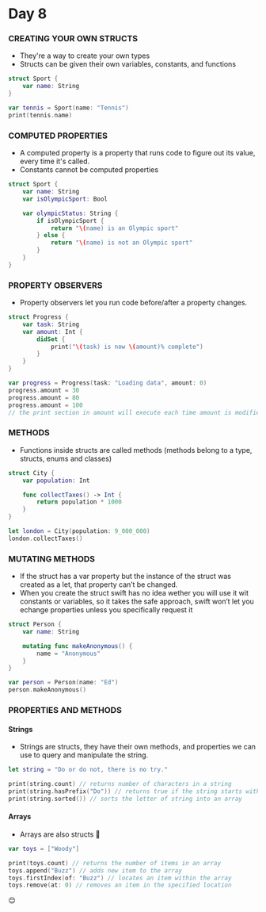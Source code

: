 # Day 8

### CREATING YOUR OWN STRUCTS
- They're a way to create your own types
- Structs can be given their own variables, constants, and functions

```swift
struct Sport {
    var name: String
}

var tennis = Sport(name: "Tennis")
print(tennis.name)
```
### COMPUTED PROPERTIES
- A computed property is a property that runs code to figure out its value, every time it's called.
- Constants cannot be computed properties

```swift
struct Sport {
    var name: String
    var isOlympicSport: Bool

    var olympicStatus: String {
        if isOlympicSport {
            return "\(name) is an Olympic sport"
        } else {
            return "\(name) is not an Olympic sport"
        }
    }
}
```
### PROPERTY OBSERVERS
- Property observers let you run code before/after a property changes.

```swift
struct Progress {
    var task: String
    var amount: Int {
        didSet {
            print("\(task) is now \(amount)% complete")
        }
    }
}

var progress = Progress(task: "Loading data", amount: 0)
progress.amount = 30
progress.amount = 80
progress.amount = 100
// the print section in amount will execute each time amount is modified.
```
### METHODS
- Functions inside structs are called methods (methods belong to a type, structs, enums and classes)

```swift
struct City {
    var population: Int

    func collectTaxes() -> Int {
        return population * 1000
    }
}

let london = City(population: 9_000_000)
london.collectTaxes()
```
### MUTATING METHODS
- If the struct has a var property but the instance of the struct was created as a let, that property can’t be changed.
- When you create the struct swift has no idea wether you will use it wit constants or variables, so it takes the safe approach, swift won’t let you echange properties unless you specifically request it

```swift
struct Person {
    var name: String

    mutating func makeAnonymous() {
        name = "Anonymous"
    }
}

var person = Person(name: "Ed")
person.makeAnonymous()
```
### PROPERTIES AND METHODS
#### Strings
- Strings are structs, they have their own methods, and properties we can use to query and manipulate the string.

```swift
let string = "Do or do not, there is no try."

print(string.count) // returns number of characters in a string
print(string.hasPrefix("Do")) // returns true if the string starts with specific letters
print(string.sorted()) // sorts the letter of string into an array
```
#### Arrays
- Arrays are also structs :exploding_head:


```swift
var toys = ["Woody"]

print(toys.count) // returns the number of items in an array
toys.append("Buzz") // adds new item to the array
toys.firstIndex(of: "Buzz") // locates an item within the array
toys.remove(at: 0) // removes an item in the specified location
```

:relieved:
